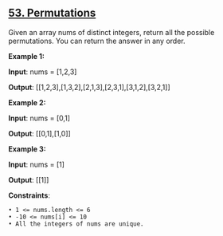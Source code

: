 <h2><a href="https://leetcode.com/problems/permutations/description/">53. Permutations</a></h2>

Given an array nums of distinct integers, return all the possible permutations. You can return the answer in any order.

**Example 1:**

**Input**: nums = [1,2,3]

**Output**: [[1,2,3],[1,3,2],[2,1,3],[2,3,1],[3,1,2],[3,2,1]]


**Example 2:**

**Input**: nums = [0,1]

**Output**: [[0,1],[1,0]]

**Example 3:**

**Input**: nums = [1]

**Output**: [[1]]


**Constraints**:

    • 1 <= nums.length <= 6
    • -10 <= nums[i] <= 10
    • All the integers of nums are unique.